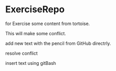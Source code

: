 # ExerciseRepo
for Exercise
some content from tortoise.

This will make some conflict.

add new text with the pencil from GitHub directrly.

resolve conflict

insert text using gitBash
